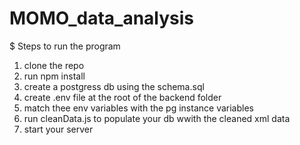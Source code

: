 # MOMO_data_analysis

$ Steps to run the program
1. clone the repo
2. run npm install
3. create a postgress db using the schema.sql
4. create .env file at the root of the backend folder
5. match thee env variables with the pg instance variables
6. run cleanData.js to populate your db wwith the cleaned xml data
7. start your server